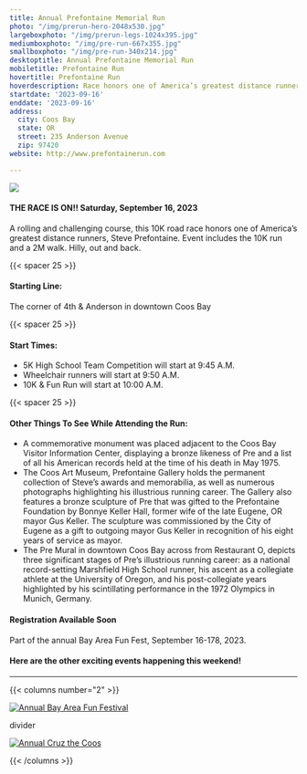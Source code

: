 ```yaml
---
title: Annual Prefontaine Memorial Run
photo: "/img/prerun-hero-2048x530.jpg"
largeboxphoto: "/img/prerun-legs-1024x395.jpg"
mediumboxphoto: "/img/pre-run-667x355.jpg"
smallboxphoto: "/img/pre-run-340x214.jpg"
desktoptitle: Annual Prefontaine Memorial Run
mobiletitle: Prefontaine Run
hovertitle: Prefontaine Run
hoverdescription: Race honors one of America’s greatest distance runners, Steve Prefontaine.
startdate: '2023-09-16'
enddate: '2023-09-16'
address:
  city: Coos Bay
  state: OR
  street: 235 Anderson Avenue
  zip: 97420
website: http://www.prefontainerun.com

---
```

![](/img/prerun-legs-1024x395.jpg)

#### **THE RACE IS ON!! Saturday, September 16, 2023**

A rolling and challenging course, this 10K road race honors one of America’s greatest distance runners, Steve Prefontaine. Event includes the 10K run and a 2M walk. Hilly, out and back.

{{< spacer 25 >}}

#### Starting Line:

The corner of 4th & Anderson in downtown Coos Bay

{{< spacer 25 >}}

#### Start Times:

* 5K High School Team Competition will start at 9:45 A.M.
* Wheelchair runners will start at 9:50 A.M.
* 10K & Fun Run will start at 10:00 A.M.

{{< spacer 25 >}}

#### Other Things To See While Attending the Run:

* A commemorative monument was placed adjacent to the Coos Bay Visitor Information Center, displaying a bronze likeness of Pre and a list of all his American records held at the time of his death in May 1975.
* The Coos Art Museum, Prefontaine Gallery holds the permanent collection of Steve’s awards and memorabilia, as well as numerous photographs highlighting his illustrious running career. The Gallery also features a bronze sculpture of Pre that was gifted to the Prefontaine Foundation by Bonnye Keller Hall, former wife of the late Eugene, OR mayor Gus Keller. The sculpture was commissioned by the City of Eugene as a gift to outgoing mayor Gus Keller in recognition of his eight years of service as mayor.
* The Pre Mural in downtown Coos Bay across from Restaurant O, depicts three significant stages of Pre’s illustrious running career: as a national record-setting Marshfield High School runner, his ascent as a collegiate athlete at the University of Oregon, and his post-collegiate years highlighted by his scintillating performance in the 1972 Olympics in Munich, Germany.

#### Registration Available Soon

Part of the annual Bay Area Fun Fest, September 16-178, 2023.

#### Here are the other exciting events happening this weekend!

***

{{< columns number="2" >}}

[![Annual Bay Area Fun Festival](/img/bay-area-fun-festival-column.jpg)](/event/annual-bay-area-fun-festival-2020/)

divider

[![Annual Cruz the Coos](/img/cruz-the-coos-column.jpg)](/event/annual-cruz-the-coos/)

{{< /columns >}}
